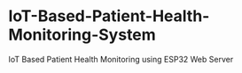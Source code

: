 # IoT-Based-Patient-Health-Monitoring-System
IoT Based Patient Health Monitoring using ESP32 Web Server
